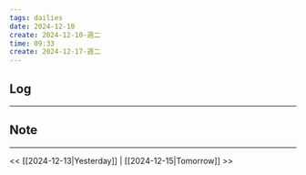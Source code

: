 ```yaml
---
tags: dailies  
date: 2024-12-10
create: 2024-12-10-週二
time: 09:33
create: 2024-12-17-週二
---
```

## Log
---


## Note
---


<< [[2024-12-13|Yesterday]] | [[2024-12-15|Tomorrow]] >>